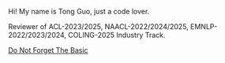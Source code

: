 Hi! My name is Tong Guo, just a code lover.

Reviewer of ACL-2023/2025, NAACL-2022/2024/2025, EMNLP-2022/2023/2024, COLING-2025 Industry Track.

[Do Not Forget The Basic](https://github.com/guotong1988/guotong1988.github.io/blob/main/README.md)
